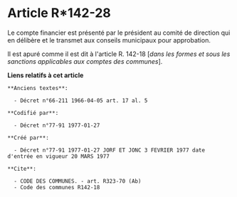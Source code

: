 # Article R*142-28

Le compte financier est présenté par le président au comité de direction qui en délibère et le transmet aux conseils
municipaux pour approbation.

Il est apuré comme il est dit à l'article R. 142-18 [*dans les formes et sous les sanctions applicables aux comptes des
communes*].

**Liens relatifs à cet article**

	**Anciens textes**:

	  - Décret n°66-211 1966-04-05 art. 17 al. 5

	**Codifié par**:

	  - Décret n°77-91 1977-01-27

	**Créé par**:

	  - Décret n°77-91 1977-01-27 JORF ET JONC 3 FEVRIER 1977 date d'entrée en vigueur 20 MARS 1977

	**Cite**:

	  - CODE DES COMMUNES. - art. R323-70 (Ab)
	  - Code des communes R142-18
